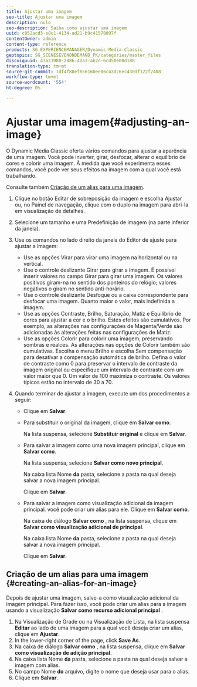 ```yaml
---
title: Ajustar uma imagem
seo-title: Ajustar uma imagem
description: nulo
seo-description: Saiba como ajustar uma imagem
uuid: c052acd3-e8c1-4134-ad21-b9c41578097f
contentOwner: admin
content-type: reference
products: SG_EXPERIENCEMANAGER/Dynamic-Media-Classic
geptopics: SG_SCENESEVENONDEMAND_PK/categories/master_files
discoiquuid: 47a23980-2886-4da3-ab2d-6cd50e00d188
translation-type: tm+mt
source-git-commit: 1df4f88ef856160ee06c43dc6ec430df122f2408
workflow-type: tm+mt
source-wordcount: '554'
ht-degree: 0%

---
```



# Ajustar uma imagem{#adjusting-an-image}

O Dynamic Media Classic oferta vários comandos para ajustar a aparência de uma imagem. Você pode inverter, girar, desfocar, alterar o equilíbrio de cores e colorir uma imagem. À medida que você experimenta esses comandos, você pode ver seus efeitos na imagem com a qual você está trabalhando.

Consulte também [Criação de um alias para uma imagem](adjusting-image.md#creating_an_alias_for_an_image).

1. Clique no botão Editar de sobreposição da imagem e escolha Ajustar ou, no Painel de navegação, clique com o duplo na imagem para abri-la em visualização de detalhes.
1. Selecione um tamanho e uma Predefinição de imagem (na parte inferior da janela).
1. Use os comandos no lado direito da janela do Editor de ajuste para ajustar a imagem:

   * Use as opções Virar para virar uma imagem na horizontal ou na vertical.
   * Use o controle deslizante Girar para girar a imagem. É possível inserir valores no campo Girar para girar uma imagem. Os valores positivos giram-na no sentido dos ponteiros do relógio; valores negativos o giram no sentido anti-horário.
   * Use o controle deslizante Desfoque ou a caixa correspondente para desfocar uma imagem. Quanto maior o valor, mais indefinida a imagem.
   * Use as opções Contraste, Brilho, Saturação, Matiz e Equilíbrio de cores para ajustar a cor e o brilho. Estes efeitos são cumulativos. Por exemplo, as alterações nas configurações de Magenta/Verde são adicionadas às alterações feitas nas configurações de Matiz.
   * Use as opções Colorir para colorir uma imagem, preservando sombras e realces. As alterações nas opções de Colorir também são cumulativas. Escolha o menu Brilho e escolha Sem compensação para desativar a compensação automática de brilho. Defina o valor de contraste como 0 para preservar o intervalo de contraste da imagem original ou especifique um intervalo de contraste com um valor maior que 0. Um valor de 100 maximiza o contraste. Os valores típicos estão no intervalo de 30 a 70.

1. Quando terminar de ajustar a imagem, execute um dos procedimentos a seguir:

   * Clique em **Salvar**.
   * Para substituir o original da imagem, clique em **Salvar como**.

      Na lista suspensa, selecione **Substituir original** e clique em **Salvar**.

   * Para salvar a imagem como uma nova imagem principal, clique em **Salvar como**.

      Na lista suspensa, selecione **Salvar como novo principal**.

      Na caixa lista Nome **da** pasta, selecione a pasta na qual deseja salvar a nova imagem principal.

      Clique em **Salvar**.

   * Para salvar a imagem como visualização adicional da imagem principal. você pode criar um alias para ele. Clique em **Salvar como**.

      Na caixa de diálogo **Salvar como** , na lista suspensa, clique em **Salvar como visualização adicional de principal**.

      Na caixa lista Nome **da** pasta, selecione a pasta na qual deseja salvar a nova imagem principal.

      Clique em **Salvar**.

## Criação de um alias para uma imagem {#creating-an-alias-for-an-image}

Depois de ajustar uma imagem, salve-a como visualização adicional da imagem principal. Para fazer isso, você pode criar um alias para a imagem usando a visualização **Salvar como recurso adicional principal** .

1. Na Visualização de Grade ou na Visualização de Lista, na lista suspensa **Editar** ao lado de uma imagem para a qual você deseja criar um alias, clique em **Ajustar**.
1. In the lower-right corner of the page, click **Save As**.
1. Na caixa de diálogo **Salvar como** , na lista suspensa, clique em **Salvar como visualização de adição principal**.
1. Na caixa lista Nome **da** pasta, selecione a pasta na qual deseja salvar a imagem com alias.
1. No campo Nome **do** arquivo, digite o nome que deseja usar para o alias.
1. Clique em **Salvar**.

